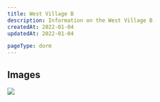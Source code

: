 ```yaml
---
title: West Village B
description: Information on the West Village B
createdAt: 2022-01-04
updatedAt: 2022-01-04

pageType: dorm
---
```


## Images

<Expandable title="Kitchen, living room" icon="image">
  <Image src={"/housing/west-village-b/pano.png"} height={297} width={1280} quality={50} /> 
</Expandable>
